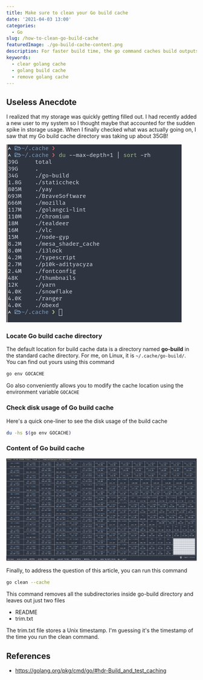 ```yaml
---
title: Make sure to clean your Go build cache
date: '2021-04-03 13:00'
categories:
  - Go
slug: /how-to-clean-go-build-cache
featuredImage: ./go-build-cache-content.png
description: For faster build time, the go command caches build outputs for reuse in future builds. This cache dir piles up, so make sure to clean it periodically.
keywords:
  - clear golang cache
  - golang build cache
  - remove golang cache
---
```


## Useless Anecdote

I realized that my storage was quickly getting filled out. I had recently added a new user to my system so I thought maybe that accounted for the sudden spike in storage usage. When I finally checked what was actually going on, I saw that my Go build cache directory was taking up about 35GB!

![Contents of ~/.cache](./go-build-cache-du.png)

### Locate Go build cache directory

The default location for build cache data is a directory named **go-build** in the standard cache directory. For me, on Linux, it is `~/.cache/go-build/`. You can find out yours using this command

```bash
go env GOCACHE
```

Go also conveniently allows you to modify the cache location using the environment variable `GOCACHE`

### Check disk usage of Go build cache

Here's a quick one-liner to see the disk usage of the build cache

```bash
du -hs $(go env GOCACHE)
```

### Content of Go build cache

![Contents of ~/.cache/go-build/](./go-build-cache-content.png)

Finally, to address the question of this article, you can run this command

```bash
go clean --cache
```

This command removes all the subdirectories inside go-build directory and leaves out just two files

- README
- trim.txt

The trim.txt file stores a Unix timestamp. I'm guessing it's the timestamp of the time you run the clean command.

## References

- https://golang.org/pkg/cmd/go/#hdr-Build_and_test_caching
